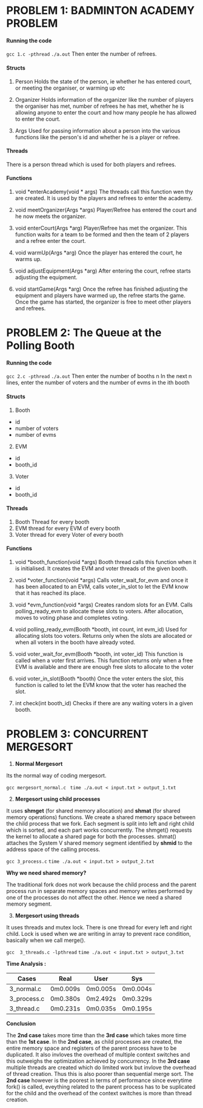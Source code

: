 # PROBLEM 1: BADMINTON ACADEMY PROBLEM

#### Running the code
`gcc 1.c -pthread`
`./a.out`
Then enter the number of refrees.

#### Structs
1) Person
Holds the state of the person, ie whether he has entered court, or meeting the organiser, or warming up etc

2) Organizer
Holds information of the organizer like the number of players the organiser has met, number of refrees he has met, whether he is allowing anyone to enter the court and how many people he has allowed to enter the court.

3) Args
Used for passing information about a person into the various functions like the person's id and whether he is a player or refree.

#### Threads
There is a person thread which is used for both players and refrees.

#### Functions 
1) void *enterAcademy(void * args)
The threads call this function wen thy are created. It is used by the players and refrees to enter the academy.

2) void meetOrganizer(Args *args)
Player/Refree has entered the court and he now meets the organizer.

3) void enterCourt(Args *arg)
Player/Refree has met the organizer. This function waits for a team to be formed and then the team of 2 players and a refree enter the court.

4) void warmUp(Args *arg)
Once the player has entered the court, he warms up.

5) void adjustEquipment(Args *arg)
After entering the court, refree starts adjusting the equipment.

6) void startGame(Args *arg)
Once the refree has finished adjusting the equipment and players have warmed up, the refree starts the game. Once the game has started, the organizer is free to meet other players and refrees.

# PROBLEM 2: The Queue at the Polling Booth

#### Running the code
`gcc 2.c -pthread`
`./a.out`
Then enter the number of booths n
In the next n lines, enter the number of voters and the number of evms in the ith booth

#### Structs
1) Booth
- id
- number of voters
- number of evms

2) EVM
- id
- booth_id

3) Voter
- id
- booth_id

#### Threads
1) Booth Thread for every booth
2) EVM thread for every EVM of every booth
3) Voter thread for every Voter of every booth

#### Functions
1) void *booth_function(void *args)
Booth thread calls this function when it is initialised. It creates the EVM and voter threads of the given booth.

2) void *voter_function(void *args)
Calls voter_wait_for_evm and once it has been allocated to an EVM, calls voter_in_slot to let the EVM know that it has reached its place.

3) void *evm_function(void *args)
Creates random slots for an EVM. Calls polling_ready_evm to allocate these slots to voters. After allocation, moves to voting phase and completes voting.

4) void polling_ready_evm(Booth *booth, int count, int evm_id)
Used for allocating slots too voters. Returns only when the slots are allocated or when all voters in the booth have already voted.

5) void voter_wait_for_evm(Booth *booth, int voter_id)
This function is called when a voter first arrives. This function returns only when a free EVM is available and there are enough free slots to allocate to the voter

6) void voter_in_slot(Booth *booth)
Once the voter enters the slot, this function is called to let the EVM know that the voter has reached the slot.

7) int check(int booth_id)
Checks if there are any waiting voters in a given booth.

# PROBLEM 3: CONCURRENT MERGESORT

1. **Normal Mergesort**

Its the normal way of coding mergesort.

`gcc mergesort_normal.c `
`time ./a.out < input.txt > output_1.txt`

2. **Mergesort using child processes**

It uses **shmget**  (for shared memory allocation) and **shmat** (for shared memory operations) functions. We create a shared memory space between the child process that we fork.  Each segment is split into left and right child which is sorted, and each part works concurrently. The shmget()  requests the kernel to allocate a shared page for both the processes. shmat() attaches the System V shared memory segment identified by **shmid** to the address space of the calling process. 

`gcc 3_process.c`
`time ./a.out < input.txt > output_2.txt`

**Why we need shared memory?**

The traditional fork does not work because the child process and the parent process run in separate memory spaces and memory writes performed by one of the processes do not affect the other. Hence we need a shared memory segment.

3. **Mergesort using threads**

It uses threads and  mutex lock.
There is one thread for every left and right child.
Lock is used when we are writing in array to prevent race condition, basically when we call merge().

`gcc  3_threads.c -lpthread`
`time ./a.out < input.txt > output_3.txt`

**Time Analysis :**

| Cases                         | Real     | User     | Sys      |
| ----------------------------- | -------- | -------- | -------- |
| 3_normal.c                    | 0m0.009s | 0m0.005s | 0m0.004s |
| 3_process.c                   | 0m0.380s | 0m2.492s | 0m0.329s |
| 3_thread.c                    | 0m0.231s | 0m0.035s | 0m0.195s |

**Conclusion**

The **2nd case** takes more time than the **3rd case** which takes more time than the **1st case**. In the **2nd case**, as child processes are created, the entire memory space and registers of the parent process have to be duplicated. It also invloves the overhead of multiple context switches and this  outweighs the optimization achieved by concurrency. In the **3rd case** multiple threads are created which do limited work but invlove the overhead of thread creation. Thus this is also poorer than sequential merge sort. The **2nd case** however is the poorest in terms of performance since everytime fork() is called, eveything related to the parent process has to be suplicated for the child and the overhead of the context switches is more than thread creation.